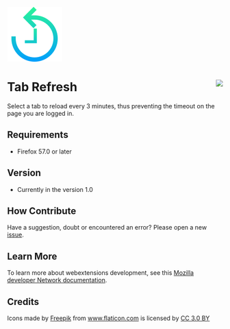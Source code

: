 ![Tab Refresh](tab_refresh.png)
# Tab Refresh [<img align="right" src="https://addons.cdn.mozilla.net/static/img/addons-buttons/AMO-button_2.png">](https://addons.mozilla.org/en-US/firefox/addon/Tab-Refresh/)

Select a tab to reload every 3 minutes, thus preventing the timeout on the page you are logged in.

## Requirements
* Firefox 57.0 or later

## Version
* Currently in the version 1.0

## How Contribute
Have a suggestion, doubt or encountered an error? Please open a new [issue](https://github.com/jhonatasrm/Tab-Refresh/issues).

## Learn More 
To learn more about webextensions development, see this [Mozilla developer Network documentation](https://developer.mozilla.org/en-US/Add-ons/WebExtensions).

## Credits
<div>Icons made by <a href="https://www.freepik.com/" title="Freepik">Freepik</a> from <a href="https://www.flaticon.com/"title="Flaticon">www.flaticon.com</a> is licensed by <a href="http://creativecommons.org/licenses/by/3.0/" 			    title="Creative Commons BY 3.0" target="_blank">CC 3.0 BY</a></div>